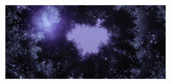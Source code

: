 <div align="center">
<img hight="250" width="540" alt="GIF" align="center" src="https://github.com/JasiokowyGIT/JasiokowyGIT/blob/main/assets/original.gif">
</div>
